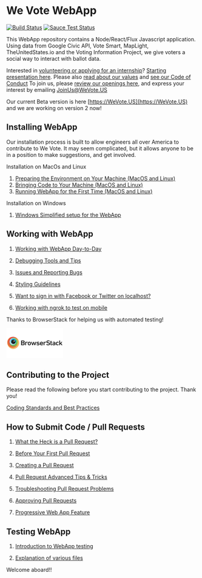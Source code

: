 # We Vote WebApp

[![Build Status](https://travis-ci.org/wevote/WebApp.svg?branch=develop)](https://travis-ci.org/wevote/WebApp)
[![Sauce Test Status](https://saucelabs.com/buildstatus/WeVote)](https://saucelabs.com/u/WeVote)

This WebApp repository contains a Node/React/Flux Javascript application. Using data from
Google Civic API, Vote Smart, MapLight, TheUnitedStates.io and the Voting Information Project, we give voters a social way to interact with ballot data.

Interested in [volunteering or applying for an internship](https://www.idealist.org/en/nonprofit/f917ce3db61a46cb8ad2b0d4e335f0af-we-vote-oakland#opportunities)? [Starting presentation here](https://prezi.com/5v4drd74pt6n/we-vote-introduction-strategic-landscape/). 
Please also [read about our values](https://docs.google.com/document/d/12qBXevI3mVKUsGmXL8mrDMPnWJ1SYw9zX9LGW5cozgg/edit) and 
[see our Code of Conduct](CODE_OF_CONDUCT.md)
To join us, please [review our openings here](https://www.idealist.org/en/nonprofit/f917ce3db61a46cb8ad2b0d4e335f0af-we-vote-oakland#opportunities), and express your interest by emailing JoinUs@WeVote.US

Our current Beta version is here [https://WeVote.US](https://WeVote.US) and we are working on version 2 now!

## Installing WebApp
Our installation process is built to allow engineers all over America to contribute to We Vote.
It may seem complicated, but it allows anyone to be in a position to make suggestions, and get involved.

Installation on MacOs and Linux
1. [Preparing the Environment on Your Machine (MacOS and Linux)](docs/installing/ENVIRONMENT.md)
2. [Bringing Code to Your Machine (MacOS and Linux)](docs/installing/CLONING_CODE.md)
3. [Running WebApp for the First Time (MacOS and Linux)](docs/installing/RUNNING_FIRST_TIME.md)

Installation on Windows

1. [Windows Simplified setup for the WebApp](docs/WindowsSimplifiedInstall.md)

<!-- Not up to date
Automated Installation
1. [Run automated scripts](docs/installing/AUTOMATED_INSTALLATION.md)
-->
## Working with WebApp
1. [Working with WebApp Day-to-Day](docs/working/README_WORKING_WITH_WEB_APP.md)

2. [Debugging Tools and Tips](docs/working/DEBUGGING_TOOLS.md)

3. [Issues and Reporting Bugs](docs/working/ISSUES.md)

4. [Styling Guidelines](docs/working/STYLING.md)

5. [Want to sign in with Facebook or Twitter on localhost?](docs/working/SECURE_CERTIFICATE.md)

6. [Working with ngrok to test on mobile](docs/working/WORKING_WITH_NGROK.md)

Thanks to BrowserStack for helping us with automated testing!

<a href="https://www.browserstack.com" target="_blank" rel="noopener noreferrer"><img src='src/img/global/logos/browserstack-logo-600x315.png' width='150' height='79'/></a>

## Contributing to the Project
Please read the following before you start contributing to the project. Thank you!

[Coding Standards and Best Practices](docs/contributing/CONTRIBUTING_STANDARDS.md)

## How to Submit Code / Pull Requests
1. [What the Heck is a Pull Request?](docs/contributing/PULL_REQUEST_BACKGROUND.md)

2. [Before Your First Pull Request](docs/contributing/PULL_REQUEST_SETUP.md)

3. [Creating a Pull Request](docs/contributing/CREATING_PULL_REQUEST.md)

4. [Pull Request Advanced Tips & Tricks](docs/contributing/PULL_REQUEST_ADVANCED.md)

5. [Troubleshooting Pull Request Problems](docs/contributing/PULL_REQUEST_TROUBLESHOOTING.md)

6. [Approving Pull Requests](docs/contributing/APPROVING_PULL_REQUESTS.md)

7. [Progressive Web App Feature](docs/working/PROGRESSIVE_WEB_APP.MD)

## Testing WebApp

1. [Introduction to WebApp testing](docs/testing/README_TESTING.md)

2. [Explanation of various files](docs/testing/EXPLAIN_FILES.md)

Welcome aboard!!
